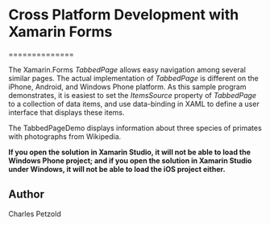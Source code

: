 # Cross Platform Development with Xamarin Forms
==============

The Xamarin.Forms *TabbedPage* allows easy navigation among several similar pages.
The actual implementation of *TabbedPage* is different on the iPhone, Android, and Windows Phone platform.
As this sample program demonstrates, it is easiest to set the *ItemsSource* property of *TabbedPage*
to a collection of data items, and use data-binding in XAML to define a user interface
that displays these items.

The TabbedPageDemo displays information about three species of primates with photographs from Wikipedia. 

**If you open the solution in Xamarin Studio, it will not be able to load the Windows Phone project;
and if you open the solution in Xamarin Studio under Windows, it will not be able to load the iOS project either.**

Author
------

Charles Petzold
